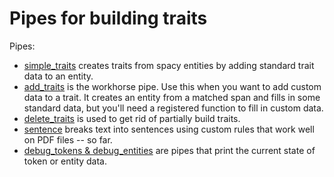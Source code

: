 # Pipes for building traits

Pipes:
- [simple_traits](./simple_traits.py) creates traits from spacy entities by adding standard trait data to an entity.
- [add_traits](./add_traits.py) is the workhorse pipe. Use this when you want to add custom data to a trait. It creates an entity from a matched span and fills in some standard data, but you'll need a registered function to fill in custom data.
- [delete_traits](./delete_traits.py) is used to get rid of partially build traits.
- [sentence](./sentence.py) breaks text into sentences using custom rules that work well on PDF files -- so far.
- [debug_tokens & debug_entities](./debug_traits.py) are pipes that print the current state of token or entity data.
